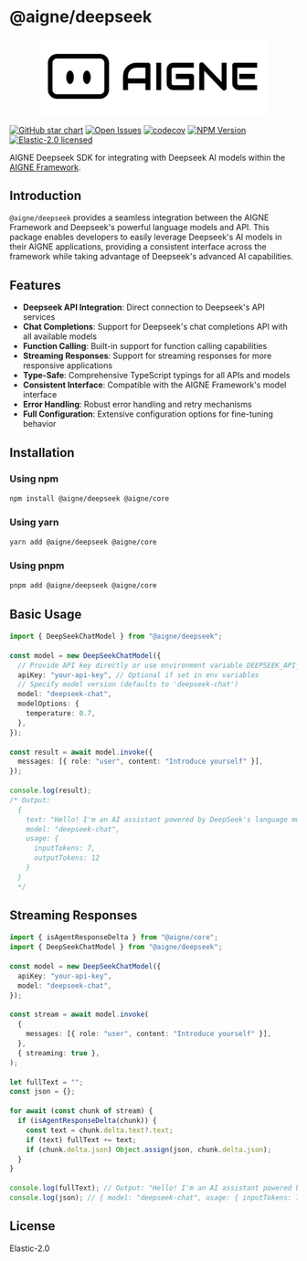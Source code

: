 # @aigne/deepseek

<p align="center">
  <picture>
    <source srcset="https://raw.githubusercontent.com/AIGNE-io/aigne-framework/main/logo-dark.svg" media="(prefers-color-scheme: dark)">
    <source srcset="https://raw.githubusercontent.com/AIGNE-io/aigne-framework/main/logo.svg" media="(prefers-color-scheme: light)">
    <img src="https://raw.githubusercontent.com/AIGNE-io/aigne-framework/main/logo.svg" alt="AIGNE Logo" width="400" />
  </picture>
</p>

[![GitHub star chart](https://img.shields.io/github/stars/AIGNE-io/aigne-framework?style=flat-square)](https://star-history.com/#AIGNE-io/aigne-framework)
[![Open Issues](https://img.shields.io/github/issues-raw/AIGNE-io/aigne-framework?style=flat-square)](https://github.com/AIGNE-io/aigne-framework/issues)
[![codecov](https://codecov.io/gh/AIGNE-io/aigne-framework/graph/badge.svg?token=DO07834RQL)](https://codecov.io/gh/AIGNE-io/aigne-framework)
[![NPM Version](https://img.shields.io/npm/v/@aigne/deepseek)](https://www.npmjs.com/package/@aigne/deepseek)
[![Elastic-2.0 licensed](https://img.shields.io/npm/l/@aigne/deepseek)](https://github.com/AIGNE-io/aigne-framework/blob/main/LICENSE.md)

AIGNE Deepseek SDK for integrating with Deepseek AI models within the [AIGNE Framework](https://github.com/AIGNE-io/aigne-framework).

## Introduction

`@aigne/deepseek` provides a seamless integration between the AIGNE Framework and Deepseek's powerful language models and API. This package enables developers to easily leverage Deepseek's AI models in their AIGNE applications, providing a consistent interface across the framework while taking advantage of Deepseek's advanced AI capabilities.

## Features

* **Deepseek API Integration**: Direct connection to Deepseek's API services
* **Chat Completions**: Support for Deepseek's chat completions API with all available models
* **Function Calling**: Built-in support for function calling capabilities
* **Streaming Responses**: Support for streaming responses for more responsive applications
* **Type-Safe**: Comprehensive TypeScript typings for all APIs and models
* **Consistent Interface**: Compatible with the AIGNE Framework's model interface
* **Error Handling**: Robust error handling and retry mechanisms
* **Full Configuration**: Extensive configuration options for fine-tuning behavior

## Installation

### Using npm

```bash
npm install @aigne/deepseek @aigne/core
```

### Using yarn

```bash
yarn add @aigne/deepseek @aigne/core
```

### Using pnpm

```bash
pnpm add @aigne/deepseek @aigne/core
```

## Basic Usage

```typescript file="test/deepseek-chat-model.test.ts" region="example-deepseek-chat-model"
import { DeepSeekChatModel } from "@aigne/deepseek";

const model = new DeepSeekChatModel({
  // Provide API key directly or use environment variable DEEPSEEK_API_KEY
  apiKey: "your-api-key", // Optional if set in env variables
  // Specify model version (defaults to 'deepseek-chat')
  model: "deepseek-chat",
  modelOptions: {
    temperature: 0.7,
  },
});

const result = await model.invoke({
  messages: [{ role: "user", content: "Introduce yourself" }],
});

console.log(result);
/* Output:
  {
    text: "Hello! I'm an AI assistant powered by DeepSeek's language model.",
    model: "deepseek-chat",
    usage: {
      inputTokens: 7,
      outputTokens: 12
    }
  }
  */
```

## Streaming Responses

```typescript file="test/deepseek-chat-model.test.ts" region="example-deepseek-chat-model-streaming"
import { isAgentResponseDelta } from "@aigne/core";
import { DeepSeekChatModel } from "@aigne/deepseek";

const model = new DeepSeekChatModel({
  apiKey: "your-api-key",
  model: "deepseek-chat",
});

const stream = await model.invoke(
  {
    messages: [{ role: "user", content: "Introduce yourself" }],
  },
  { streaming: true },
);

let fullText = "";
const json = {};

for await (const chunk of stream) {
  if (isAgentResponseDelta(chunk)) {
    const text = chunk.delta.text?.text;
    if (text) fullText += text;
    if (chunk.delta.json) Object.assign(json, chunk.delta.json);
  }
}

console.log(fullText); // Output: "Hello! I'm an AI assistant powered by DeepSeek's language model."
console.log(json); // { model: "deepseek-chat", usage: { inputTokens: 7, outputTokens: 12 } }
```

## License

Elastic-2.0
